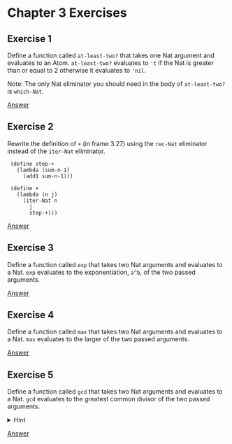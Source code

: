 # Chapter 3 Exercises

## Exercise 1

Define a function called `at-least-two?` that takes one Nat argument and evaluates to an Atom.
`at-least-two?` evaluates to `'t` if the Nat is greater than or equal to 2 otherwise it evaluates to `'nil`.

Note: The only Nat eliminator you should need in the body of `at-least-two?` is `which-Nat`.

[Answer](./chapter3-1-at-least-two.rkt)

## Exercise 2

Rewrite the definition of `+` (in frame 3.27) using the `rec-Nat` eliminator instead of the `iter-Nat` eliminator.

```
 (define step-+
   (lambda (sum-n-1)
     (add1 sum-n-1)))

 (define +
   (lambda (n j)
     (iter-Nat n
       j
       step-+)))
```
  
[Answer](./chapter3-2-plus.rkt)

## Exercise 3

Define a function called `exp` that takes two Nat arguments and evaluates to a Nat. `exp` evaluates to the exponentiation, `a^b`, of the two passed arguments.

[Answer](./chapter3-3-power.rkt)

## Exercise 4

Define a function called `max` that takes two Nat arguments and evaluates to a Nat. `max` evaluates to the larger of the two passed arguments.

[Answer](./chapter3-4-max.rkt)

## Exercise 5
Define a function called `gcd` that takes two Nat arguments and evaluates to a
Nat. `gcd` evaluates to the greatest common divisor of the two passed arguments.

<details>
<summary>Hint</summary>
<br>
You might find some useful functions defined in this resource: https://www.andrew.cmu.edu/user/kk3n/recursionclass/chap2.pdf
</details>

[Answer](./chapter3-5-gcd.rkt)